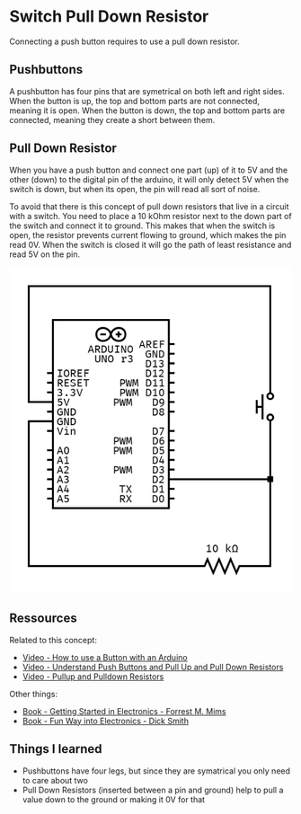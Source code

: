 # Switch Pull Down Resistor

Connecting a push button requires to use a pull down resistor.


## Pushbuttons
A pushbutton has four pins that are symetrical on both left and right sides. 
When the button is up, the top and bottom parts are not connected, meaning it is open. 
When the button is down, the top and bottom parts are connected, meaning they create a short between them.


## Pull Down Resistor
When you have a push button and connect one part (up) of it to 5V and the other (down) to the digital pin of the arduino, it will only detect 5V when the switch is down, but when its open, the pin will read all sort of noise. 

To avoid that there is this concept of pull down resistors that live in a circuit with a switch. You need to place a 10 kOhm resistor next to the down part of the switch and connect it to ground. This makes that when the switch is open, the resistor prevents current flowing to ground, which makes the pin read 0V. When the switch is closed it will go the path of least resistance and read 5V on the pin.

![Schematic of switch with a pulldown resistor](schematic-switch-pull-down-resistor.png)


## Ressources
Related to this concept:
- [Video - How to use a Button with an Arduino](https://www.youtube.com/watch?v=yBgMJssXqHY&list=PLlBVuTSjOrclb0iCMSRpS_H1lSrlSVeEm&index=5)
- [Video - Understand Push Buttons and Pull Up and Pull Down Resistors](https://www.youtube.com/watch?v=AgQW81zzR18)
- [Video - Pullup and Pulldown Resistors](https://www.youtube.com/watch?v=aPVMKyZpaPA)

Other things:
- [Book - Getting Started in Electronics - Forrest M. Mims](https://www.worldradiohistory.com/BOOKSHELF-ARH/Technology/Radio-Shack/Engineer's%20Mini-Notebook%20-%20Getting%20Started%20in%20Electronics.pdf)
- [Book - Fun Way into Electronics - Dick Smith](https://archive.org/details/dicksmithsfunwayintoelectronicsvolume2/Dick%20Smith%27s%20Funway%20into%20Electronics%20Volume%201/mode/2up)


## Things I learned
- Pushbuttons have four legs, but since they are symatrical you only need to care about two
- Pull Down Resistors (inserted between a pin and ground) help to pull a value down to the ground or making it 0V for that